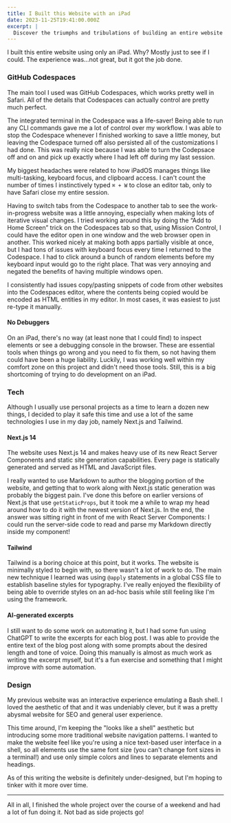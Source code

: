 ```yaml
---
title: I Built this Website with an iPad
date: 2023-11-25T19:41:00.000Z
excerpt: |
  Discover the triumphs and tribulations of building an entire website on an iPad, using GitHub Codespaces, Next.js 14, and Tailwind, while delving into the challenges of iPadOS multitasking and the creative use of AI-generated excerpts for a weekend side project.
---
```


I built this entire website using only an iPad. Why? Mostly just to see if I could. The experience was…not great, but it got the job done.

### GitHub Codespaces

The main tool I used was GitHub Codespaces, which works pretty well in Safari. All of the details that Codespaces can actually control are pretty much perfect.

The integrated terminal in the Codespace was a life-saver! Being able to run any CLI commands gave me a lot of control over my workflow. I was able to stop the Codespace whenever I finished working to save a little money, but leaving the Codespace turned off also persisted all of the customizations I had done. This was really nice because I was able to turn the Codepsace off and on and pick up exactly where I had left off during my last session.

My biggest headaches were related to how iPadOS manages things like multi-tasking, keyboard focus, and clipboard access. I can't count the number of times I instinctively typed `⌘ + W` to close an editor tab, only to have Safari close my entire session.

Having to switch tabs from the Codespace to another tab to see the work-in-progress website was a little annoying, especially when making lots of iterative visual changes. I tried working around this by doing the “Add to Home Screen” trick on the Codespaces tab so that, using Mission Control, I could have the editor open in one window and the web browser open in another. This worked nicely at making both apps partially visible at once, but I had tons of issues with keyboard focus every time I returned to the Codespace. I had to click around a bunch of random elements before my keyboard input would go to the right place. That was very annoying and negated the benefits of having multiple windows open.

I consistently had issues copy/pasting snippets of code from other websites into the Codespaces editor, where the contents being copied would be encoded as HTML entities in my editor. In most cases, it was easiest to just re-type it manually.

#### No Debuggers

On an iPad, there's no way (at least none that I could find) to inspect elements or see a debugging console in the browser. These are essential tools when things go wrong and you need to fix them, so not having them could have been a huge liability. Luckily, I was working well within my comfort zone on this project and didn't need those tools. Still, this is a big shortcoming of trying to do development on an iPad.

### Tech

Although I usually use personal projects as a time to learn a dozen new things, I decided to play it safe this time and use a lot of the same technologies I use in my day job, namely Next.js and Tailwind.

#### Next.js 14

The website uses Next.js 14 and makes heavy use of its new React Server Components and static site generation capabilities. Every page is statically generated and served as HTML and JavaScript files.

I really wanted to use Markdown to author the blogging portion of the website, and getting that to work along with Next.js static generation was probably the biggest pain. I've done this before on earlier versions of Next.js that use `getStaticProps`, but it took me a while to wrap my head around how to do it with the newest version of Next.js. In the end, the answer was sitting right in front of me with React Server Components: I could run the server-side code to read and parse my Markdown directly inside my component!

#### Tailwind

Tailwind is a boring choice at this point, but it works. The website is minimally styled to begin with, so there wasn't a lot of work to do. The main new technique I learned was using `@apply` statements in a global CSS file to establish baseline styles for typography. I've really enjoyed the flexibility of being able to override styles on an ad-hoc basis while still feeling like I'm using the framework.

#### AI-generated excerpts

I still want to do some work on automating it, but I had some fun using ChatGPT to write the excerpts for each blog post. I was able to provide the entire text of the blog post along with some prompts about the desired length and tone of voice. Doing this manually is almost as much work as writing the excerpt myself, but it's a fun exercise and something that I might improve with some automation.

### Design

My previous website was an interactive experience emulating a Bash shell. I loved the aesthetic of that and it was undeniably clever, but it was a pretty abysmal website for SEO and general user experience.

This time around, I'm keeping the "looks like a shell" aesthetic but introducing some more traditional website navigation patterns. I wanted to make the website feel like you're using a nice text-based user interface in a shell, so all elements use the same font size (you can't change font sizes in a terminal!) and use only simple colors and lines to separate elements and headings.

As of this writing the website is definitely under-designed, but I'm hoping to tinker with it more over time.

---

All in all, I finished the whole project over the course of a weekend and had a lot of fun doing it. Not bad as side projects go!
